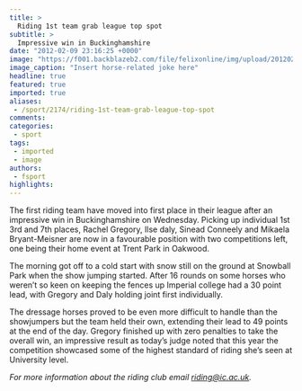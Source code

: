 ```yaml
---
title: >
  Riding 1st team grab league top spot
subtitle: >
  Impressive win in Buckinghamshire
date: "2012-02-09 23:16:25 +0000"
image: "https://f001.backblazeb2.com/file/felixonline/img/upload/201202092316-pk1811-photo.jpg"
image_caption: "Insert horse-related joke here"
headline: true
featured: true
imported: true
aliases:
 - /sport/2174/riding-1st-team-grab-league-top-spot
comments:
categories:
 - sport
tags:
 - imported
 - image
authors:
 - fsport
highlights:
---
```


The first riding team have moved into first place in their league after an impressive win in Buckinghamshire on Wednesday. Picking up individual 1st 3rd and 7th places, Rachel Gregory, Ilse daly, Sinead Conneely and Mikaela Bryant-Meisner are now in a favourable position with two competitions left, one being their home event at Trent Park in Oakwood.

The morning got off to a cold start with snow still on the ground at Snowball Park when the show jumping started. After 16 rounds on some horses who weren’t so keen on keeping the fences up Imperial college had a 30 point lead, with Gregory and Daly holding joint first individually.

The dressage horses proved to be even more difficult to handle than the showjumpers but the team held their own, extending their lead to 49 points at the end of the day. Gregory finished up with zero penalties to take the overall win, an impressive result as today’s judge noted that this year the competition showcased some of the highest standard of riding she’s seen at University level.

_For more information about the riding club email [riding@ic.ac.uk](mailto:riding@ic.ac.uk)._
